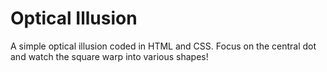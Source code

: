 # Optical Illusion

A simple optical illusion coded in HTML and CSS. Focus on the central dot and watch the square warp into various shapes!
